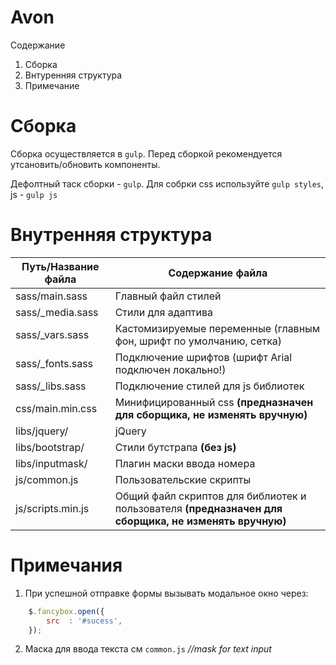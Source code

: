 # Avon
Содержание 

1. Сборка
2. Внтуренняя структура
3. Примечание

# Сборка

Сборка осуществляется в `gulp`. Перед сборкой рекомендуется утсановить/обновить компоненты.

Дефолтный таск сборки - `gulp`. Для собрки css используйте `gulp styles`, js - `gulp js`

# Внутренняя структура
Путь/Название файла  | Содержание файла
---------------------|----------------------
sass/main.sass       | Главный файл стилей
sass/_media.sass     | Стили для адаптива
sass/_vars.sass      | Кастомизируемые переменные (главным фон, шрифт по умолчанию, сетка)
sass/_fonts.sass     | Подключение шрифтов (шрифт Arial подключен локально!)
sass/_libs.sass      | Подключение стилей для js библиотек
css/main.min.css     | Минифицированный css **(предназначен для сборщика, не изменять вручную)**
libs/jquery/         | jQuery
libs/bootstrap/      | Стили бутстрапа **(без js)**
libs/inputmask/      | Плагин маски ввода номера
js/common.js         | Пользовательские скрипты
js/scripts.min.js    | Общий файл скриптов для библиотек и пользователя **(предназначен для сборщика, не изменять вручную)**

# Примечания

1. При успешной отправке формы вызывать модальное окно через: 
``` javascript
    $.fancybox.open({
        src  : '#sucess',
    });
```
2. Маска для ввода текста см `common.js` *//mask for text input*

